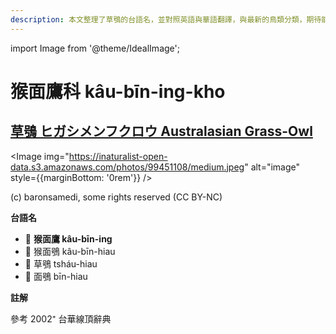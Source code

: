```yaml
---
description: 本文整理了草鴞的台語名，並對照英語與華語翻譯，與最新的鳥類分類，期待能夠供未來的台語鳥類圖鑑當作參考
---
```


import Image from '@theme/IdealImage';

# 猴面鷹科 kâu-bīn-ing-kho

## [草鴞 ヒガシメンフクロウ Australasian Grass-Owl](https://ebird.org/species/ausgro1)

<Image img="https://inaturalist-open-data.s3.amazonaws.com/photos/99451108/medium.jpeg" alt="image" style={{marginBottom: '0rem'}} />

<div className="image-caption">
(c) baronsamedi, some rights reserved (CC BY-NC)
</div>

**台語名**

- 🎯 **猴面鷹 kâu-bīn-ing**
- 🎯 猴面鴞 kâu-bīn-hiau
- 🎯 草鴞 tsháu-hiau
- 🎯 面鴞 bīn-hiau

**註解**

參考 2002⁺ 台華線頂辭典
